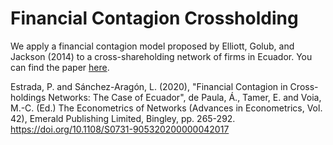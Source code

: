 # Financial Contagion Crossholding
We apply a financial contagion model proposed by Elliott, Golub, and Jackson (2014) to a cross-shareholding network of firms in Ecuador.
You can find the paper [here](https://www.pabloestrada.io/publication/financial_contagion/).

Estrada, P. and Sánchez-Aragón, L. (2020), "Financial Contagion in Cross-holdings Networks: The Case of Ecuador", de Paula, Á., Tamer, E. and Voia, M.-C. (Ed.) The Econometrics of Networks (Advances in Econometrics, Vol. 42), Emerald Publishing Limited, Bingley, pp. 265-292. https://doi.org/10.1108/S0731-905320200000042017
